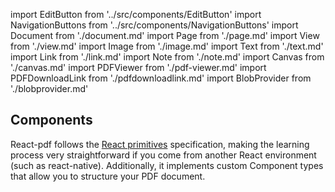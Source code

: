 import EditButton from '../src/components/EditButton'
import NavigationButtons from '../src/components/NavigationButtons'
import Document from './document.md'
import Page from './page.md'
import View from './view.md'
import Image from './image.md'
import Text from './text.md'
import Link from './link.md'
import Note from './note.md'
import Canvas from './canvas.md'
import PDFViewer from './pdf-viewer.md'
import PDFDownloadLink from './pdfdownloadlink.md'
import BlobProvider from './blobprovider.md'

<EditButton to="https://github.com/react-pdf/site/blob/master/docs/components.md" />

## Components

React-pdf follows the [React primitives](https://github.com/lelandrichardson/react-primitives) specification, making the learning process very straightforward if you come from another React environment (such as react-native). Additionally, it implements custom Component types that allow you to structure your PDF document.

<Document components={components} />
<Page components={components} />
<View components={components} />
<Image components={components} />
<Text components={components} />
<Link components={components} />
<Note components={components} />
<Canvas components={components} />
<PDFViewer components={components} />
<PDFDownloadLink components={components} />
<BlobProvider components={components} />

<NavigationButtons
  backSrc="/rendering-process"
  backText="Rendering process"
  nextSrc="/styling"
  nextText="Styling"
/>
